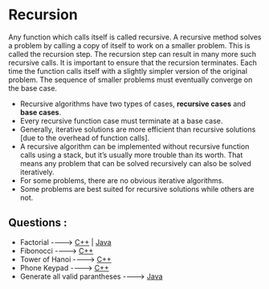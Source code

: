  # Recursion
 Any function which calls itself is called recursive. A recursive method solves a problem by
calling a copy of itself to work on a smaller problem. This is called the recursion step. The
recursion step can result in many more such recursive calls.
It is important to ensure that the recursion terminates. Each time the function calls itself with a
slightly simpler version of the original problem. The sequence of smaller problems must
eventually converge on the base case.

* Recursive algorithms have two types of cases, **recursive cases** and **base cases**.
* Every recursive function case must terminate at a base case.
* Generally, iterative solutions are more efficient than recursive solutions [due to the overhead of function calls].
* A recursive algorithm can be implemented without recursive function calls using a stack, but it’s usually more trouble than its worth. That means any problem that   can be solved recursively can also be solved iteratively.
* For some problems, there are no obvious iterative algorithms.
* Some problems are best suited for recursive solutions while others are not.

## Questions :

* Factorial ----> [C++](https://github.com/Algo-Phantoms/Algo-Tree/blob/main/Code/C%2B%2B/factorial.cpp) | [Java](/Code/Java/factorial.java)
* Fibonocci ----> [C++](https://github.com/Algo-Phantoms/Algo-Tree/blob/main/Code/C%2B%2B/fibonacci.cpp)
* Tower of Hanoi ----> [C++](/Code/C++/tower_of_hanoi.cpp)
* Phone Keypad ----> [C++](/Code/C++/phone_keypad.cpp)
* Generate all valid parantheses ----> [Java](/Code/Java/valid_parantheses.java)
